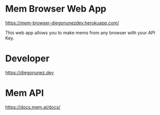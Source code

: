 # Mem Browser Web App
https://mem-browser-diegonunezdev.herokuapp.com/

This web app allows you to make mems from any browser with your API Key.

# Developer
https://diegonunez.dev

# Mem API
https://docs.mem.ai/docs/
